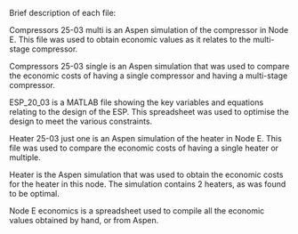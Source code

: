 Brief description of each file:

Compressors 25-03 multi is an Aspen simulation of the compressor in Node E. This file was used to obtain economic values as it relates to the multi-stage compressor.

Compressors 25-03 single is an Aspen simulation that was used to compare the economic costs of having a single compressor and having a multi-stage compressor.

ESP_20_03 is a MATLAB file showing the key variables and equations relating to the design of the ESP. This spreadsheet was used to optimise the design to meet the various constraints.

Heater 25-03 just one is an Aspen simulation of the heater in Node E. This file was used to compare the economic costs of having a single heater or multiple. 

Heater is the Aspen simulation that was used to obtain the economic costs for the heater in this node. The simulation contains 2 heaters, as was found to be optimal.

Node E economics is a spreadsheet used to compile all the economic values obtained by hand, or from Aspen.
